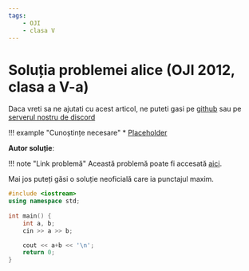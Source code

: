 ```yaml
---
tags:
    - OJI
    - clasa V
---
```


# Soluția problemei alice (OJI 2012, clasa a V-a)

Daca vreti sa ne ajutati cu acest articol, ne puteti gasi pe [github](https://github.com/roalgo-discord/arhiva-educationala) sau pe [serverul nostru de discord](https://discord.gg/vdDRSmg3fC)

!!! example "Cunoștințe necesare"
    * [Placeholder](https://edu.roalgo.ro/)

**Autor soluție**: 

!!! note "Link problemă"
    Această problemă poate fi accesată [aici](https://kilonova.ro/problems/1/). 

Mai jos puteți găsi o soluție neoficială care ia punctajul maxim.

```cpp
#include <iostream>
using namespace std;
 
int main() {
    int a, b;
    cin >> a >> b;

    cout << a+b << '\n';
    return 0;
}
```